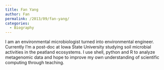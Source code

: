 ```yaml
---
title: Fan Yang
author: Fan
permalink: /2013/09/fan-yang/
categories:
  - Biography
---
```

I am an environmental microbiologist turned into environmental engineer. Currently I&#8217;m a post-doc at Iowa State University studying soil microbial activities in the peatland ecosystems. I use shell, python and R to analyze metagenomic data and hope to improve my own understanding of scientific computing through teaching.
